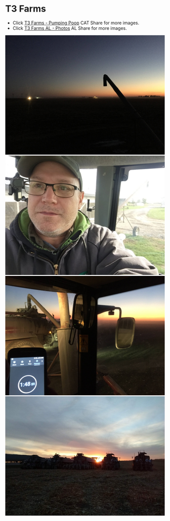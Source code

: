 # T3 Farms

- Click [T3 Farms - Pumping Poop](https://photos.app.goo.gl/g842H1DDy2q1iHhS9) CAT Share for more images.
- Click [T3 Farms AL - Photos](https://photos.app.goo.gl/mrtdRhfxZ1Ah8qDx9) AL Share for more images.
<img src="./T3FarmsNightPoop-IMG_0566.JPG" max-width />
<img src="./T3ChrisPump-IMG_0014.JPG" max-width />
<img src="./T3FarmsPumpTime-IMG_0544.JPG" max-width />
<img src="./T3FarmsDayEndSunset-IMG_20201013_183013322.jpg" max-width />
